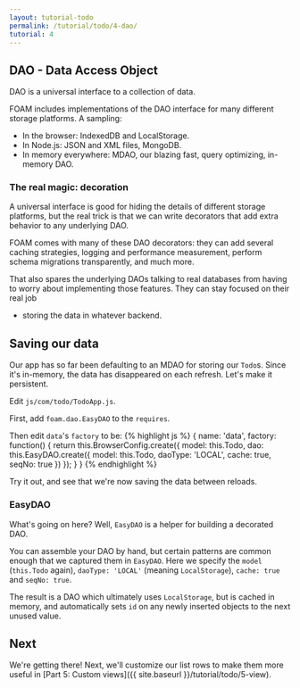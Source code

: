 ```yaml
---
layout: tutorial-todo
permalink: /tutorial/todo/4-dao/
tutorial: 4
---
```


## DAO - Data Access Object

DAO is a universal interface to a collection of data.

FOAM includes implementations of the DAO interface for many different storage
platforms. A sampling:

- In the browser: IndexedDB and LocalStorage.
- In Node.js: JSON and XML files, MongoDB.
- In memory everywhere: MDAO, our blazing fast, query optimizing, in-memory DAO.

### The real magic: decoration

A universal interface is good for hiding the details of different storage
platforms, but the real trick is that we can write decorators that add extra
behavior to any underlying DAO.

FOAM comes with many of these DAO decorators: they can add several caching
strategies, logging and performance measurement, perform schema migrations
transparently, and much more.

That also spares the underlying DAOs talking to real databases from having to
worry about implementing those features. They can stay focused on their real job
- storing the data in whatever backend.



## Saving our data

Our app has so far been defaulting to an MDAO for storing our `Todo`s. Since
it's in-memory, the data has disappeared on each refresh. Let's make it
persistent.

Edit `js/com/todo/TodoApp.js`.

First, add `foam.dao.EasyDAO` to the `requires`.

Then edit `data`'s `factory` to be:
{% highlight js %}
{
  name: 'data',
  factory: function() {
    return this.BrowserConfig.create({
      model: this.Todo,
      dao: this.EasyDAO.create({
        model: this.Todo,
        daoType: 'LOCAL',
        cache: true,
        seqNo: true
      })
    });
  }
}
{% endhighlight %}

Try it out, and see that we're now saving the data between reloads.

### EasyDAO

What's going on here? Well, `EasyDAO` is a helper for building a decorated DAO.

You can assemble your DAO by hand, but certain patterns are common
enough that we captured them in `EasyDAO`. Here we specify the `model` (`this.Todo`
again), `daoType: 'LOCAL'` (meaning `LocalStorage`), `cache: true` and `seqNo: true`.

The result is a DAO which ultimately uses `LocalStorage`, but is cached in
memory, and automatically sets `id` on any newly inserted objects to the next
unused value.


## Next

We're getting there! Next, we'll customize our list rows to make them more
useful in [Part 5: Custom views]({{ site.baseurl }}/tutorial/todo/5-view).
